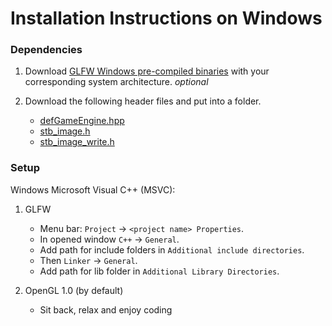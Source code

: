# Installation Instructions on Windows
### Dependencies

1. Download [GLFW Windows pre-compiled binaries](https://www.glfw.org/download.html) with your corresponding system architecture. *optional*

2. Download the following header files and put into a folder.
    - [defGameEngine.hpp](https://raw.githubusercontent.com/defini7/defGameEngine/master/defGameEngine.hpp)
    - [stb_image.h](https://github.com/nothings/stb/blob/master/stb_image.h)
    - [stb_image_write.h](https://github.com/nothings/stb/blob/master/stb_image_write.h)

### Setup

Windows Microsoft Visual C++ (MSVC):

1. GLFW
    - Menu bar: `Project` -> `<project name> Properties`.
    - In opened window `C++` -> `General`.
    - Add path for include folders in `Additional include directories`.
    - Then `Linker` -> `General`.
    - Add path for lib folder in `Additional Library Directories`.
    
2. OpenGL 1.0 (by default)
    - Sit back, relax and enjoy coding